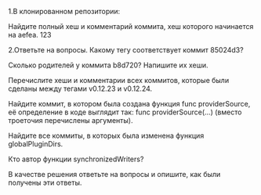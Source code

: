 1.В клонированном репозитории:

Найдите полный хеш и комментарий коммита, хеш которого начинается на aefea.
123

2.Ответьте на вопросы.
Какому тегу соответствует коммит 85024d3?

Сколько родителей у коммита b8d720? Напишите их хеши.

Перечислите хеши и комментарии всех коммитов, которые были сделаны между тегами v0.12.23 и v0.12.24.

Найдите коммит, в котором была создана функция func providerSource, её определение в коде выглядит так: func providerSource(...) (вместо троеточия перечислены аргументы).

Найдите все коммиты, в которых была изменена функция globalPluginDirs.

Кто автор функции synchronizedWriters?

В качестве решения ответьте на вопросы и опишите, как были получены эти ответы.